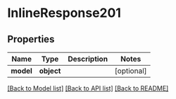 # InlineResponse201

## Properties
Name | Type | Description | Notes
------------ | ------------- | ------------- | -------------
**model** | **object** |  | [optional] 

[[Back to Model list]](../README.md#documentation-for-models) [[Back to API list]](../README.md#documentation-for-api-endpoints) [[Back to README]](../README.md)


